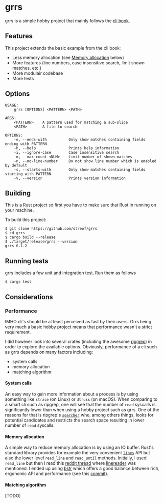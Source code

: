 # grrs

grrs is a simple hobby project that mainly follows the [cli book](https://rust-cli.github.io/book/).

## Features

This project extends the basic example from the cli book:

- Less memory allocation (see [Memory allocation](#memory-allocation) below)
- More features (line numbers, case insensitive search, limit shown matches, etc.)
- More modulair codebase
- More tests

## Options 

```
USAGE:
    grrs [OPTIONS] <PATTERN> <PATH>

ARGS:
    <PATTERN>    A pattern used for matching a sub-slice
    <PATH>       A file to search

OPTIONS:
    -e, --ends-with          Only show matches containing fields ending with PATTERN
    -h, --help               Prints help information
    -i, --ignore-case        Case insensitive search
    -m, --max-count <NUM>    Limit number of shown matches
    -n, --no-line-number     Do not show line number which is enabled by default
    -s, --starts-with        Only show matches containing fields starting with PATTERN
    -V, --version            Prints version information
```


## Building

This is a Rust project so first you have to make sure that [Rust](https://www.rust-lang.org/) in running
on your machine.

To build this project:

```
$ git clone https://github.com/streof/grrs
$ cd grrs
$ cargo build --release
$ ./target/release/grrs --version
grrs 0.1.2
```

## Running tests

grrs includes a few unit and integration test. Run them as follows

```
$ cargo test
```

## Considerations

### Performance

IMHO cli's should be at least perceived as fast by their users. Grrs being very 
much a basic hobby project means that performance wasn't a strict requirement. 

I did however look into several crates (including the awesome [ripgrep](https://github.com/BurntSushi/ripgrep)) in order 
to explore the available options. Obviously, performance of a cli such as grrs 
depends on many factors including:

- system calls
- memory allocation
- matching algorithm

#### System calls

An easy way to gain more information about a process is by using something like 
`strace` (on Linux) or `dtruss` (on macOS). When comparing to a smart cli such
as ripgrep, one will see that the number of `read` syscalls is significantly
lower than when using a hobby project such as grrs. One of the reasons for that 
is ripgrep's [`searcher`](https://github.com/BurntSushi/ripgrep/tree/master/crates/searcher) 
who, among others things, looks for potential candidates and restricts the search 
space resulting in lower number of `read` syscalls.


#### Memory allocation

A simple way to reduce memory allocation is by using an IO buffer. Rust's 
standard library provides for example the very convenient [`lines`](https://doc.rust-lang.org/std/io/trait.BufRead.html#method.lines) API but also the lower level [`read_line`](https://doc.rust-lang.org/std/io/trait.BufRead.html#method.read_line) and [`read_until`](https://doc.rust-lang.org/std/io/trait.BufRead.html#method.read_until) methods. Initially, I used `read_line` but 
then I read this [reddit thread](https://www.reddit.com/r/rust/comments/cqpswx/processing_data_line_by_line_from_stdin_rust/) where [linereader](https://github.com/Freaky/rust-linereader)
was mentioned. I ended up using [bstr](https://github.com/BurntSushi/bstr) which
offers a good balance between rich, ergonomic API and performance (see this [commit](https://github.com/BurntSushi/bstr/commit/66dee497c8da16f397c1d0952e58dadf04b66b5c)).

#### Matching algorithm

[TODO]
